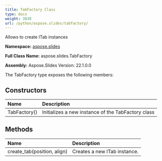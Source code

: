 ```yaml
---
title: TabFactory Class
type: docs
weight: 3830
url: /python/aspose.slides/tabfactory/
---
```


Allows to create ITab instances

**Namespace:** [aspose.slides](/python/aspose.slides/)

**Full Class Name:** aspose.slides.TabFactory

**Assembly:**  Aspose.Slides Version: 22.1.0.0

The TabFactory type exposes the following members:
## **Constructors**
|**Name**|**Description**|
| :- | :- |
|TabFactory()|Initializes a new instance of the TabFactory class|
## **Methods**
|**Name**|**Description**|
| :- | :- |
|create_tab(position, align)|Creates a new ITab instance.|
